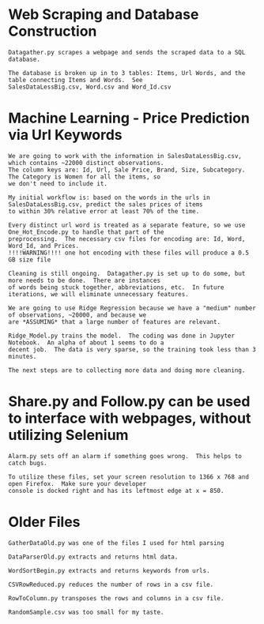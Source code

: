# Web Scraping and Database Construction

    Datagather.py scrapes a webpage and sends the scraped data to a SQL database.
    
    The database is broken up in to 3 tables: Items, Url Words, and the table connecting Items and Words.  See
    SalesDataLessBig.csv, Word.csv and Word_Id.csv 
    
# Machine Learning - Price Prediction via Url Keywords
    
    We are going to work with the information in SalesDataLessBig.csv, which contains ~22000 distinct observations.
    The column keys are: Id, Url, Sale Price, Brand, Size, Subcategory. The Category is Women for all the items, so
    we don't need to include it.
    
    My initial workflow is: based on the words in the urls in SalesDataLessBig.csv, predict the sales prices of items
    to within 30% relative error at least 70% of the time.
    
    Every distinct url word is treated as a separate feature, so we use One_Hot_Encode.py to handle that part of the
    preprocessing.  The necessary csv files for encoding are: Id, Word, Word_Id, and Prices.
    !!!!WARNING!!!! one hot encoding with these files will produce a 0.5 GB size file
    
    Cleaning is still ongoing.  Datagather.py is set up to do some, but more needs to be done.  There are instances
    of words being stuck together, abbreviations, etc.  In future iterations, we will eliminate unnecessary features.
    
    We are going to use Ridge Regression because we have a "medium" number of observations, ~20000, and because we
    are *ASSUMING* that a large number of features are relevant.
    
    Ridge_Model.py trains the model.  The coding was done in Jupyter Notebook.  An alpha of about 1 seems to do a
    decent job.  The data is very sparse, so the training took less than 3 minutes.
    
    The next steps are to collecting more data and doing more cleaning.
    
# Share.py and Follow.py can be used to interface with webpages, without utilizing Selenium

    Alarm.py sets off an alarm if something goes wrong.  This helps to catch bugs.
    
    To utilize these files, set your screen resolution to 1366 x 768 and open Firefox.  Make sure your developer
    console is docked right and has its leftmost edge at x = 850.

# Older Files

    GatherDataOld.py was one of the files I used for html parsing

    DataParserOld.py extracts and returns html data.

    WordSortBegin.py extracts and returns keywords from urls.

    CSVRowReduced.py reduces the number of rows in a csv file.

    RowToColumn.py transposes the rows and columns in a csv file.
    
    RandomSample.csv was too small for my taste.
